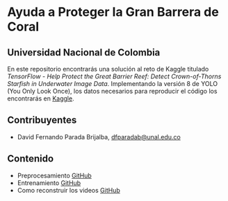 # Ayuda a Proteger la Gran Barrera de Coral 
## Universidad Nacional de Colombia

En este repositorio encontrarás una solución al reto de Kaggle titulado *TensorFlow - Help Protect the Great Barrier Reef: Detect Crown-of-Thorns Starfish in Underwater Image Data*. Implementando la versión 8 de YOLO (You Only Look Once), los datos necesarios para reproducir el código los encontrarás en [Kaggle](https://www.kaggle.com/competitions/tensorflow-great-barrier-reef/data).

## Contribuyentes  
- David Fernando Parada Brijalba, dfparadab@unal.edu.co 

## Contenido
- Preprocesamiento [GitHub](https://github.com/Daveztat/YOLOv8/blob/main/preprossesing.ipynb)
- Entrenamiento [GitHub](https://github.com/Daveztat/YOLOv8/blob/main/train_work.ipynb)
- Como reconstruir los videos [GitHub](https://github.com/Daveztat/YOLOv8/blob/main/make_video.ipynb)

